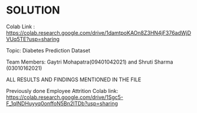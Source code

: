 # SOLUTION
Colab Link : https://colab.research.google.com/drive/1damtpoKAOn8Z3HN4jF376adWjDVUq5TE?usp=sharing

Topic: Diabetes Prediction Dataset

Team Members: Gaytri Mohapatra(09401042021) and Shruti Sharma (03010162021)

ALL RESULTS AND FINDINGS MENTIONED IN THE FILE

Previously done Employee Attrition Colab link: https://colab.research.google.com/drive/1Sgc5-F_1qlNDHuyyq0onffoN5Bn2lTDb?usp=sharing
